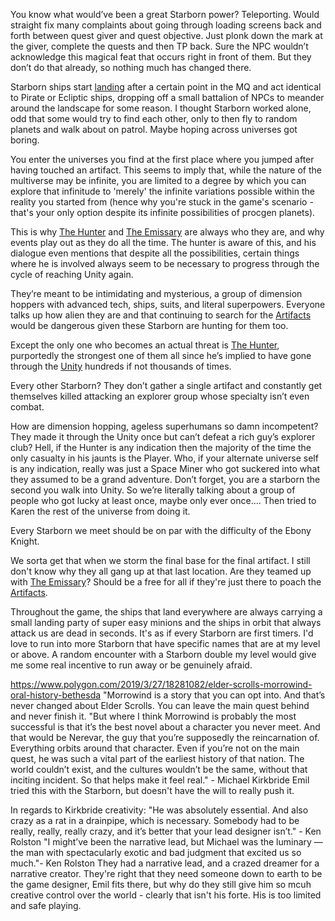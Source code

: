 You know what would’ve been a great Starborn power? Teleporting.
Would straight fix many complaints about going through loading screens back and forth between quest giver and quest objective. Just plonk down the mark at the giver, complete the quests and then TP back. Sure the NPC wouldn’t acknowledge this magical feat that occurs right in front of them. But they don’t do that already, so nothing much has changed there.

Starborn ships start [landing](Random%20Encounters.md) after a certain point in the MQ and act identical to Pirate or Ecliptic ships, dropping off a small battalion of NPCs to meander around the landscape for some reason. I thought Starborn worked alone, odd that some would try to find each other, only to then fly to random planets and walk about on patrol. Maybe hoping across universes got boring.

You enter the universes you find at the first place where you jumped after having touched an artifact. This seems to imply that, while the nature of the multiverse may be infinite, you are limited to a degree by which you can explore that infinitude to 'merely' the infinite variations possible within the reality you started from (hence why you're stuck in the game's scenario - that's your only option despite its infinite possibilities of procgen planets). 

This is why [The Hunter](the%20hunter.md) and [The Emissary](the%20emissary.md) are always who they are, and why events play out as they do all the time. The hunter is aware of this, and his dialogue even mentions that despite all the possibilities, certain things where he is involved always seem to be necessary to progress through the cycle of reaching Unity again.

They’re meant to be intimidating and mysterious, a group of dimension hoppers with advanced tech, ships, suits, and literal superpowers. Everyone talks up how alien they are and that continuing to search for the [Artifacts](Artifacts.md) would be dangerous given these Starborn are hunting for them too.

Except the only one who becomes an actual threat is [The Hunter](the%20Hunter.md), purportedly the strongest one of them all since he’s implied to have gone through the [Unity](Unity.md) hundreds if not thousands of times. 

Every other Starborn? They don’t gather a single artifact and constantly get themselves killed attacking an explorer group whose specialty isn’t even combat.

How are dimension hopping, ageless superhumans so damn incompetent? They made it through the Unity once but can’t defeat a rich guy’s explorer club? Hell, if the Hunter is any indication then the majority of the time the only casualty in his jaunts is the Player. Who, if your alternate universe self is any indication, really was just a Space Miner who got suckered into what they assumed to be a grand adventure.
	Don’t forget, you are a starborn the second you walk into Unity. So we’re literally talking about a group of people who got lucky at least once, maybe only ever once…. Then tried to Karen the rest of the universe from doing it.

Every Starborn we meet should be on par with the difficulty of the Ebony Knight.

We sorta get that when we storm the final base for the final artifact. I still don't know why they all gang up at that last location. Are they teamed up with [The Emissary](the%20Emissary.md)? Should be a free for all if they're just there to poach the [Artifacts](artifacts.md).

Throughout the game, the ships that land everywhere are always carrying a small landing party of super easy minions and the ships in orbit that always attack us are dead in seconds. It's as if every Starborn are first timers. I'd love to run into more Starborn that have specific names that are at my level or above. A random encounter with a Starborn double my level would give me some real incentive to run away or be genuinely afraid. 

https://www.polygon.com/2019/3/27/18281082/elder-scrolls-morrowind-oral-history-bethesda
"Morrowind is a story that you can opt into. And that’s never changed about Elder Scrolls. You can leave the main quest behind and never finish it. "But where I think Morrowind is probably the most successful is that it’s the best novel about a character you never meet. And that would be Nerevar, the guy that you’re supposedly the reincarnation of. Everything orbits around that character. Even if you’re not on the main quest, he was such a vital part of the earliest history of that nation. The world couldn’t exist, and the cultures wouldn’t be the same, without that inciting incident. So that helps make it feel real." - Michael Kirkbride
	Emil tried this with the Starborn, but doesn't have the will to really push it.

In regards to Kirkbride creativity: "He was absolutely essential. And also crazy as a rat in a drainpipe, which is necessary. Somebody had to be really, really, really crazy, and it’s better that your lead designer isn’t." - Ken Rolston
"I might’ve been the narrative lead, but Michael was the luminary — the man with spectacularly exotic and bad judgment that excited us so much."- Ken Rolston
	They had a narrative lead, and a crazed dreamer for a narrative creator. They're right that they need someone down to earth to be the game designer, Emil fits there, but why do they still give him so mcuh creative control over the world - clearly that isn't his forte. His is too limited and safe playing.